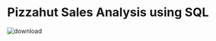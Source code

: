# Pizzahut Sales Analysis using SQL

![download](https://github.com/vkc0793/Pizzahut-Sales-analysis-using-SQL-/assets/136575552/30cd6120-821f-47d8-9fd9-ee0874314276)



